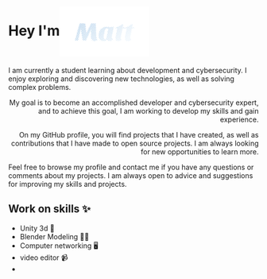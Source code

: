 # <a> Hey I'm<img align="center" src="Matt.png" height="100" /></a>

<a align="right">I am currently a student learning about development and cybersecurity. I enjoy exploring and discovering new technologies, as well as solving complex problems.

My goal is to become an accomplished developer and cybersecurity expert, and to achieve this goal, I am working to develop my skills and gain experience.

On my GitHub profile, you will find projects that I have created, as well as contributions that I have made to open source projects. I am always looking for new opportunities to learn more.

Feel free to browse my profile and contact me if you have any questions or comments about my projects. I am always open to advice and suggestions for improving my skills and projects.<a/>

## Work on skills ✨
- Unity 3d 🎲
- Blender Modeling 👨‍🏭
- Computer networking 🖥️
- video editor 📹
- 
<!--
**Mapics/Mapics** is a ✨ _special_ ✨ repository because its `README.md` (this file) appears on your GitHub profile.

Here are some ideas to get you started:

- 🔭 I’m currently working on ...
- 🌱 I’m currently learning ...
- 👯 I’m looking to collaborate on ...
- 🤔 I’m looking for help with ...
- 💬 Ask me about ...
- 📫 How to reach me: ...
- 😄 Pronouns: ...
- ⚡ Fun fact: ...
-->
